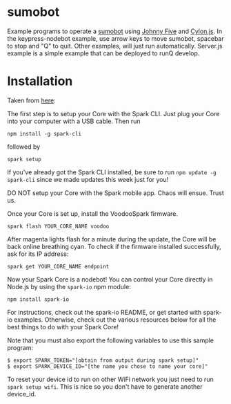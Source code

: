 sumobot
=======

Example programs to operate a [sumobot](http://sumobotkit.com/) using [Johnny Five](https://github.com/rwaldron/johnny-five) and [Cylon.js](http://cylonjs.com/).  In the keypress-nodebot example, use arrow keys to move sumobot, spacebar to stop and "Q" to quit. Other examples, will just run automatically. Server.js example is a simple example that can be deployed to runQ develop.

Installation
============

Taken from [here](https://www.spark.io/jsconf):

The first step is to setup your Core with the Spark CLI. Just plug your Core into your computer with a USB cable. Then run

`npm install -g spark-cli`

followed by

`spark setup`

If you've already got the Spark CLI installed, be sure to run `npm update -g spark-cli` since we made updates this week just for you!

DO NOT setup your Core with the Spark mobile app. Chaos will ensue. Trust us.

Once your Core is set up, install the VoodooSpark firmware.

`spark flash YOUR_CORE_NAME voodoo`

After magenta lights flash for a minute during the update, the Core will be back online breathing cyan. To check if the firmware installed successfully, ask for its IP address:

`spark get YOUR_CORE_NAME endpoint`

Now your Spark Core is a nodebot! You can control your Core directly in Node.js by using the `spark-io` npm module:

`npm install spark-io`

For instructions, check out the spark-io README, or get started with spark-io examples. Otherwise, check out the various resources below for all the best things to do with your Spark Core!

Note that you must also export the following variables to use this sample program:

```
$ export SPARK_TOKEN="[obtain from output during spark setup]"
$ export SPARK_DEVICE_ID="[the name you chose to name your core]"
```

To reset your device id to run on other WiFi network you just need to run `spark setup wifi`. This is nice so you don't have to generate another device_id.